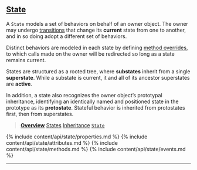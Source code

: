 ## [State](#state)

A `State` models a set of behaviors on behalf of an owner object. The owner may undergo [transitions](/docs/#concepts--transitions) that change its **current** state from one to another, and in so doing adopt a different set of behaviors.

Distinct behaviors are modeled in each state by defining [method overrides](/docs/#concepts--methods), to which calls made on the owner will be redirected so long as a state remains current.

States are structured as a rooted tree, where **substates** inherit from a single **superstate**. While a substate is current, it and all of its ancestor superstates are **active**.

In addition, a state also recognizes the owner object’s prototypal inheritance, identifying an identically named and positioned state in the prototype as its **protostate**. Stateful behavior is inherited from protostates first, then from superstates.

> [**Overview**](/docs/#overview)
> [States](/docs/#concepts--states)
> [Inheritance](/docs/#concepts--inheritance)
> [`State`](/source/#state)

<div class="local-toc"></div>

{% include content/api/state/properties.md %}
{% include content/api/state/attributes.md %}
{% include content/api/state/methods.md %}
{% include content/api/state/events.md %}

* * *
